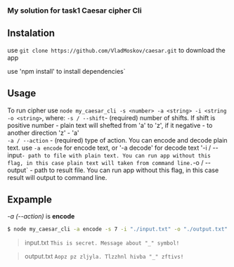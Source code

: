 ### My solution for task1 Caesar cipher Cli

## Instalation

use `git clone https://github.com/VladMoskov/caesar.git` to download the app

use 'npm install' to install dependencies` 



## Usage

To run cipher use `node my_caesar_cli -s <number> -a <string> -i <string -o <string>`, 
where: 
  `-s / --shift`- (required)  number of shifts. If shift is positive number - plain text will shefted from 'a' to 'z', if it negative - to another direction 'z' - 'a'  
  `-a / --action` - (required)  type of action. You can encode and decode plain text. use `-a encode` for encode text, or '-a decode' for decode text
  '-i / --input` - path to file with plain text. You can run app without this flag, in this case plain text will taken from command line.
  `-o / --output` - path to result file. You can run app without this flag, in this case result will output to command line.
  
  
  
## Expample

_-a (--action)_ is **encode**

```bash
$ node my_caesar_cli -a encode -s 7 -i "./input.txt" -o "./output.txt"
```
> input.txt
> `This is secret. Message about "_" symbol!`

> output.txt
> `Aopz pz zljyla. Tlzzhnl hivba "_" zftivs!`

